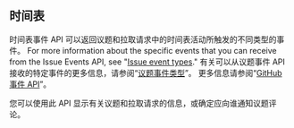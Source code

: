 ## 时间表

时间表事件 API 可以返回议题和拉取请求中的时间表活动所触发的不同类型的事件。 For more information about the specific events that you can receive from the Issue Events API, see "[Issue event types](/developers/webhooks-and-events/issue-event-types)." 有关可以从议题事件 API 接收的特定事件的更多信息，请参阅“[议题事件类型](/developers/webhooks-and-events/issue-event-types)”。 更多信息请参阅“[GitHub 事件 API](/developers/webhooks-and-events/github-event-types)”。

您可以使用此 API 显示有关议题和拉取请求的信息，或确定应向谁通知议题评论。